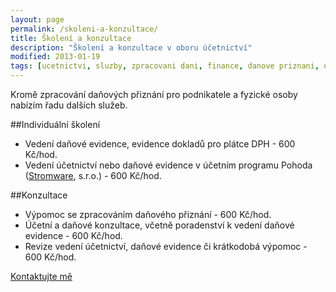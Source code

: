 ```yaml
---
layout: page
permalink: /skoleni-a-konzultace/
title: Školení a konzultace
description: "Školení a konzultace v oboru účetnictví"
modified: 2013-01-19
tags: [ucetnictvi, sluzby, zpracovani dani, finance, danove priznani, osobni ucetnictvi]
---
```


Kromě zpracování daňových přiznání pro podnikatele a fyzické osoby nabízím řadu dalších služeb.


##Individuální školení
* Vedení daňové evidence, evidence dokladů pro plátce DPH - 600 Kč/hod.
* Vedení účetnictví nebo daňové evidence v účetním programu Pohoda ([Stromware](http://www.stormware.cz/), s.r.o.) - 600 Kč/hod.

##Konzultace
* Výpomoc se zpracováním daňového přiznání - 600 Kč/hod.
* Účetní a daňové konzultace, včetně poradenství k vedení daňové evidence - 600 Kč/hod.
* Revize vedení účetnictví, daňové evidence či krátkodobá výpomoc - 600 Kč/hod.

<div markdown="0"><a href="{{ site.url }}/kontakt/" class="btn">Kontaktujte mě</a></div>
